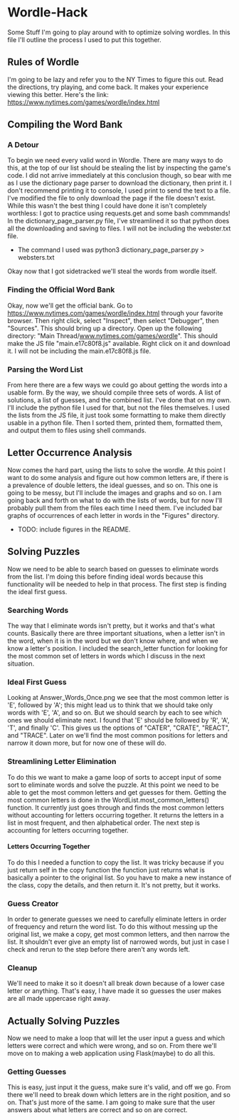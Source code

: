 # Wordle-Hack
Some Stuff I'm going to play around with to optimize solving wordles. In this file I'll outline the process I used to put this together.

## Rules of Wordle
I'm going to be lazy and refer you to the NY Times to figure this out. Read the directions, try playing, and come back. It makes your experience viewing this better. Here's the link: https://www.nytimes.com/games/wordle/index.html

## Compiling the Word Bank
### A Detour
To begin we need every valid word in Wordle. There are many ways to do this, at the top of our list should be stealing the list by inspecting the game's code. I did not arrive immediately at this conclusion though, so bear with me as I use the dictionary page parser to download the dictionary, then print it. I don't recommend printing it to console, I used print to send the text to a file. I've modified the file to only download the page if the file doesn't exist. While this wasn't the best thing I could have done it isn't completely worthless: I got to practice using requests.get and some bash commmands! In the dictionary_page_parser.py file, I've streamlined it so that python does all the downloading and saving to files. I will not be including the webster.txt file.

* The command I used was python3 dictionary_page_parser.py > websters.txt

Okay now that I got sidetracked we'll steal the words from wordle itself.

### Finding the Official Word Bank
Okay, now we'll get the official bank. Go to https://www.nytimes.com/games/wordle/index.html through your favorite browser. Then right click, select "Inspect", then select "Debugger", then "Sources". This should bring up a directory. Open up the following directory: "Main Thread/www.nytimes.com/games/wordle". This should make the JS file "main.e17c80f8.js" available. Right click on it and download it. I will not be including the main.e17c80f8.js file.

### Parsing the Word List
From here there are a few ways we could go about getting the words into a usable form. By the way, we should compile three sets of words. A list of solutions, a list of guesses, and the combined list. I've done that on my own. I'll include the python file I used for that, but not the files themselves. I used the lists from the JS file, it just took some formatting to make them directly usable in a python file. Then I sorted them, printed them, formatted them, and output them to files using shell commands.

## Letter Occurrence Analysis
Now comes the hard part, using the lists to solve the wordle. At this point I want to do some analysis and figure out how common letters are, if there is a prevalence of double letters, the ideal guesses, and so on. This one is going to be messy, but I'll include the images and graphs and so on. I am going back and forth on what to do with the lists of words, but for now I'll probably pull them from the files each time I need them. I've included bar graphs of occurrences of each letter in words in the "Figures" directory.

* TODO: include figures in the README.

## Solving Puzzles
Now we need to be able to search based on guesses to eliminate words from the list. I'm doing this before finding ideal words because this functionality will be needed to help in that process. The first step is finding the ideal first guess.

### Searching Words
The way that I eliminate words isn't pretty, but it works and that's what counts. Basically there are three important situations, when a letter isn't in the word, when it is in the word but we don't know where, and when we know a letter's position. I included the search_letter function for looking for the most common set of letters in words which I discuss in the next situation.

### Ideal First Guess
Looking at Answer_Words_Once.png we see that the most common letter is 'E', followed by 'A'; this might lead us to think that we should take only words with 'E', 'A', and so on. But we should search by each to see which ones we should eliminate next. I found that 'E' should be followed by 'R', 'A', 'T', and finally 'C'. This gives us the options of "CATER", "CRATE", "REACT", and "TRACE". Later on we'll find the most common positions for letters and narrow it down more, but for now one of these will do.

### Streamlining Letter Elimination
To do this we want to make a game loop of sorts to accept input of some sort to eliminate words and solve the puzzle. At this point we need to be able to get the most common letters and get guesses for them. Getting the most common letters is done in the WordList.most_common_letters() function. It currently just goes through and finds the most common letters without accounting for letters occurring together. It returns the letters in a list in most frequent, and then alphabetical order. The next step is accounting for letters occurring together.

#### Letters Occurring Together
To do this I needed a function to copy the list. It was tricky because if you just return self in the copy function the function just returns what is basically a pointer to the original list. So you have to make a new instance of the class, copy the details, and then return it. It's not pretty, but it works.

### Guess Creator
In order to generate guesses we need to carefully eliminate letters in order of frequency and return the word list. To do this without messing up the original list, we make a copy, get most common letters, and then narrow the list. It shouldn't ever give an empty list of narrowed words, but just in case I check and rerun to the step before there aren't any words left.

### Cleanup
We'll need to make it so it doesn't all break down because of a lower case letter or anything. That's easy, I have made it so guesses the user makes are all made uppercase right away.

## Actually Solving Puzzles
Now we need to make a loop that will let the user input a guess and which letters were correct and which were wrong, and so on. From there we'll move on to making a web application using Flask(maybe) to do all this.

### Getting Guesses
This is easy, just input it the guess, make sure it's valid, and off we go. From there we'll need to break down which letters are in the right position, and so on. That's just more of the same. I am going to make sure that the user answers about what letters are correct and so on are correct.